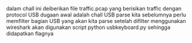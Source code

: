 dalam chall ini deiberikan file traffic.pcap yang berisikan traffic dengan protocol USB dugaan awal adalah chall USB parse
kita sebelumnya perlu memfilter bagian USB yang akan kita parse
setelah difilter menggunakan wireshark akan digunakan script python usbkeyboard.py sehingga didapatkan flagnya
